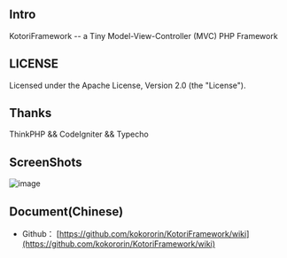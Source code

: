 ## Intro

KotoriFramework -- a Tiny Model-View-Controller (MVC) PHP Framework

## LICENSE

Licensed under the Apache License, Version 2.0 (the "License").

## Thanks

ThinkPHP && CodeIgniter && Typecho

## ScreenShots

![image](https://raw.githubusercontent.com/kokororin/KotoriFramework/master/Public/img/screenshot.jpg)

## Document(Chinese)

* Github： [https://github.com/kokororin/KotoriFramework/wiki](https://github.com/kokororin/KotoriFramework/wiki)